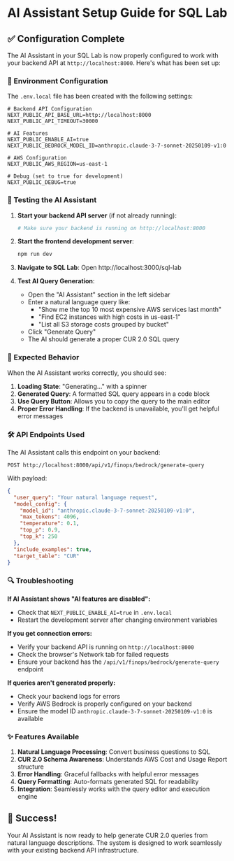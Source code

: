# AI Assistant Setup Guide for SQL Lab

## ✅ Configuration Complete

The AI Assistant in your SQL Lab is now properly configured to work with your backend API at `http://localhost:8000`. Here's what has been set up:

### 🔧 Environment Configuration

The `.env.local` file has been created with the following settings:

```env
# Backend API Configuration
NEXT_PUBLIC_API_BASE_URL=http://localhost:8000
NEXT_PUBLIC_API_TIMEOUT=30000

# AI Features
NEXT_PUBLIC_ENABLE_AI=true
NEXT_PUBLIC_BEDROCK_MODEL_ID=anthropic.claude-3-7-sonnet-20250109-v1:0

# AWS Configuration
NEXT_PUBLIC_AWS_REGION=us-east-1

# Debug (set to true for development)
NEXT_PUBLIC_DEBUG=true
```

### 🚀 Testing the AI Assistant

1. **Start your backend API server** (if not already running):

   ```bash
   # Make sure your backend is running on http://localhost:8000
   ```

2. **Start the frontend development server**:

   ```bash
   npm run dev
   ```

3. **Navigate to SQL Lab**: Open http://localhost:3000/sql-lab

4. **Test AI Query Generation**:
   - Open the "AI Assistant" section in the left sidebar
   - Enter a natural language query like:
     - "Show me the top 10 most expensive AWS services last month"
     - "Find EC2 instances with high costs in us-east-1"
     - "List all S3 storage costs grouped by bucket"
   - Click "Generate Query"
   - The AI should generate a proper CUR 2.0 SQL query

### 🎯 Expected Behavior

When the AI Assistant works correctly, you should see:

1. **Loading State**: "Generating..." with a spinner
2. **Generated Query**: A formatted SQL query appears in a code block
3. **Use Query Button**: Allows you to copy the query to the main editor
4. **Proper Error Handling**: If the backend is unavailable, you'll get helpful error messages

### 🛠️ API Endpoints Used

The AI Assistant calls this endpoint on your backend:

```
POST http://localhost:8000/api/v1/finops/bedrock/generate-query
```

With payload:

```json
{
  "user_query": "Your natural language request",
  "model_config": {
    "model_id": "anthropic.claude-3-7-sonnet-20250109-v1:0",
    "max_tokens": 4096,
    "temperature": 0.1,
    "top_p": 0.9,
    "top_k": 250
  },
  "include_examples": true,
  "target_table": "CUR"
}
```

### 🔍 Troubleshooting

**If AI Assistant shows "AI features are disabled":**

- Check that `NEXT_PUBLIC_ENABLE_AI=true` in `.env.local`
- Restart the development server after changing environment variables

**If you get connection errors:**

- Verify your backend API is running on `http://localhost:8000`
- Check the browser's Network tab for failed requests
- Ensure your backend has the `/api/v1/finops/bedrock/generate-query` endpoint

**If queries aren't generated properly:**

- Check your backend logs for errors
- Verify AWS Bedrock is properly configured on your backend
- Ensure the model ID `anthropic.claude-3-7-sonnet-20250109-v1:0` is available

### ✨ Features Available

1. **Natural Language Processing**: Convert business questions to SQL
2. **CUR 2.0 Schema Awareness**: Understands AWS Cost and Usage Report structure
3. **Error Handling**: Graceful fallbacks with helpful error messages
4. **Query Formatting**: Auto-formats generated SQL for readability
5. **Integration**: Seamlessly works with the query editor and execution engine

## 🎊 Success!

Your AI Assistant is now ready to help generate CUR 2.0 queries from natural language descriptions. The system is designed to work seamlessly with your existing backend API infrastructure.
